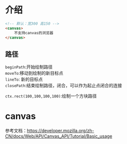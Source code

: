 # 介绍
``` html
<!-- 默认：宽300 高150 -->
<canvas>
    不支持canvas的浏览器 
</canvas>
```
## 路径
`beginPath`:开始绘制路径  
`moveTo`:移动到绘制的新目标点  
`lineTo`: 新的目标点  
`closePath`:结束绘制路径，闭合，可以作为起止点闭合的连接  
  
`ctx.rect(100,100,100,100)`:绘制一个方块路径
# canvas
参考文档：https://developer.mozilla.org/zh-CN/docs/Web/API/Canvas_API/Tutorial/Basic_usage
